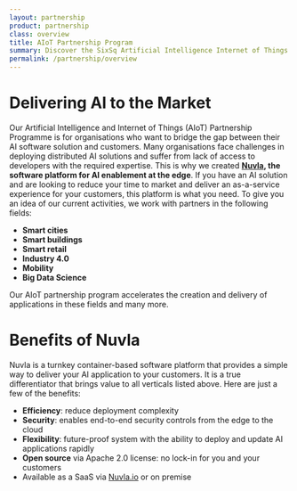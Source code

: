```yaml
---
layout: partnership
product: partnership
class: overview
title: AIoT Partnership Program
summary: Discover the SixSq Artificial Intelligence Internet of Things partnership program.
permalink: /partnership/overview
---
```


Delivering AI to the Market
====

Our Artificial Intelligence and Internet of Things (AIoT) Partnership Programme is for organisations who want to bridge the gap between their AI software solution and customers. Many organisations face challenges in deploying distributed AI solutions and suffer from lack of access to developers with the required expertise. This is why we created **[Nuvla](/nuvla), the software platform for AI enablement at the edge**.
If you have an AI solution and are looking to reduce your time to market and deliver an as-a-service experience for your customers, this platform is what you need.  To give you an idea of our current activities, we work with partners in the following fields:

* **Smart cities**
*	**Smart buildings**
*	**Smart retail**
*	**Industry 4.0**
*	**Mobility**
*	**Big Data Science**

Our AIoT partnership program accelerates the creation and delivery of applications in these fields and many more.

Benefits of Nuvla 
====

Nuvla is a turnkey container-based software platform that provides a simple way to deliver your AI application to your customers. It is a true differentiator that brings value to all verticals listed above. Here are just a few of the benefits:

*	**Efficiency**: reduce deployment complexity
*	**Security**: enables end-to-end security controls from the edge to the cloud
*	**Flexibility**: future-proof system with the ability to deploy and update AI applications rapidly
*	**Open source** via Apache 2.0 license: no lock-in for you and your customers
*	Available as a SaaS via [Nuvla.io](https://nuvla.io) or on premise 
